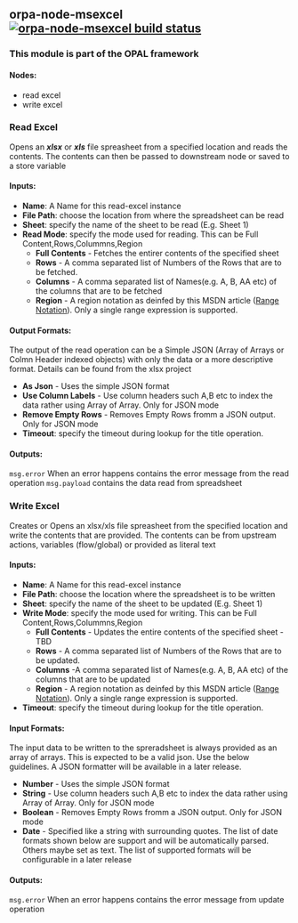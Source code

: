 ## orpa-node-msexcel [![orpa-node-msexcel build status](https://frozen-fortress-98851.herokuapp.com/parodotdev/orpa-nodes/2/badge?subject=build)](https://travis-ci.org/parodotdev/orpa-nodes)
### This module is part of the OPAL framework
#### Nodes: 
* read excel 
* write excel
### Read Excel
Opens an **_xlsx_** or **_xls_** file spreasheet from a specified location and reads the contents. The contents can then be passed to downstream node or saved to a store variable
#### Inputs:
* **Name**: A Name for this read-excel instance
* **File Path**: choose the location from where the spreadsheet can be read
* **Sheet**: specify the name of the sheet to be read (E.g. Sheet 1)
* **Read Mode**: specify the mode used for reading. This can be Full Content,Rows,Colummns,Region
    * **Full Contents** - Fetches the entirer contents of the specified sheet  
    * **Rows** - A comma separated list of Numbers of the Rows that are to be fetched.  
    * **Columns** - A comma separated list of Names(e.g. A, B, AA etc) of the columns that are to be fetched
    * **Region** - A region notation as deinfed by this MSDN article ([Range Notation](https://msdn.microsoft.com/en-us/library/bb211395(v=office.12).aspx)). Only a single range expression is supported.
#### Output Formats: 
The output of the read operation can be a Simple JSON (Array of Arrays or Colmn Header indexed objects) with only the data or a more descriptive format. Details can be found from the xlsx project  
* **As Json** - Uses the simple JSON format
* **Use Column Labels** - Use column headers such A,B etc to index the data rather using Array of Array. Only for JSON mode
* **Remove Empty Rows** - Removes Empty Rows fromm a JSON output. Only for JSON mode
* **Timeout**: specify the timeout during lookup for the title operation.  
#### Outputs:
`msg.error` When an error happens contains the error message from the read operation
`msg.payload` contains the data read from spreadsheet

### Write Excel
Creates or Opens an xlsx/xls file spreasheet from the specified location and write the contents that are provided. The contents can be from upstream actions, variables (flow/global) or provided as literal text
#### Inputs:
* **Name**: A Name for this read-excel instance
* **File Path**: choose the location where the spreadsheet is to be written
* **Sheet**: specify the name of the sheet to be updated (E.g. Sheet 1)
* **Write Mode**: specify the mode used for writing. This can be Full Content,Rows,Colummns,Region
    * **Full Contents** - Updates the entire contents of the specified sheet - TBD
    * **Rows** - A comma separated list of Numbers of the Rows that are to be updated.
    * **Columns** -A comma separated list of Names(e.g. A, B, AA etc) of the columns that are to be updated
    * **Region** - A region notation as deinfed by this MSDN article ([Range Notation](https://msdn.microsoft.com/en-us/library/bb211395(v=office.12).aspx)). Only a single range expression is supported.
* **Timeout**: specify the timeout during lookup for the title operation.
#### Input Formats: 
The input data to be written to the spreradsheet is always provided as an array of arrays. This
				is expected to be a valid json. Use the below guidelines. A JSON formatter will be available in a later release.

* **Number** - Uses the simple JSON format
* **String** - Use column headers such A,B etc to index the data rather using Array of Array. Only for JSON mode
* **Boolean** - Removes Empty Rows fromm a JSON output. Only for JSON mode
* **Date** - Specified like a string with surrounding quotes. The list of date formats shown below are support and will be automatically parsed. Others maybe set as text. The list of supported formats will be configurable in a later release
#### Outputs:
`msg.error` When an error happens contains the error message from update operation

